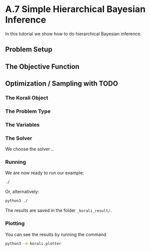 # A.7 Simple Hierarchical Bayesian Inference

In this tutorial we show how to do hierarchical Bayesian inference.


## Problem Setup

##  The Objective Function

## Optimization / Sampling  with TODO

###  The Korali Object

###  The Problem Type

###  The Variables

###  The Solver
We choose the solver ..

###  Running

We are now ready to run our example:

```bash
./
```

Or, alternatively:

```bash
python3 ./
```

The results are saved in the folder `_korali_result/`.

###  Plotting

You can see the results by running the command
```bash
python3 -m korali.plotter
```

